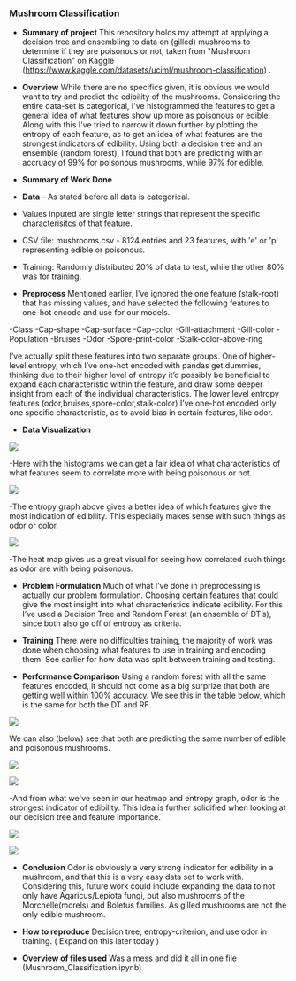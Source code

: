 ### Mushroom Classification

* **Summary of project** This repository holds my attempt at applying a decision tree and ensembling to data on (gilled) mushrooms to determine if they are poisonous or not, taken from "Mushroom Classification" on Kaggle (https://www.kaggle.com/datasets/uciml/mushroom-classification) .

* **Overview** While there are no specifics given, it is obvious we would want to try and predict the edibility of the mushrooms. Considering the entire data-set is categorical, I've histogrammed the features to get a general idea of what features show up more as poisonous or edible. Along with this I've tried to narrow it down further by plotting the entropy of each feature, as to get an idea of what features are the strongest indicators of edibility. Using both a decision tree and an ensemble (random forest), I found that both are predicting with an accruacy of 99% for poisonous mushrooms, while 97% for edible.

* **Summary of Work Done** 

* **Data** - As stated before all data is categorical. 
* Values inputed are single letter strings that represent the specific characterisitcs of that feature. 
* CSV file: mushrooms.csv - 8124 entries and 23 features, with 'e' or 'p' representing edible or poisonous.
* Training: Randomly distributed 20% of data to test, while the other 80% was for training. 

* **Preprocess** Mentioned earlier, I’ve ignored the one feature (stalk-root) that has missing values, and have selected the following features to one-hot encode and use for our models. 

-Class
-Cap-shape
-Cap-surface
-Cap-color
-Gill-attachment
-Gill-color
-Population
-Bruises
-Odor
-Spore-print-color
-Stalk-color-above-ring

I’ve actually split these features into two separate groups. One of higher-level entropy, which I’ve one-hot encoded with pandas get.dummies, thinking due to their higher level of entropy it’d possibly be beneficial to expand each characteristic within the feature, and draw some deeper insight from each of the individual characteristics. The lower level entropy features (odor,bruises,spore-color,stalk-color) I’ve one-hot encoded only one specific characteristic, as to avoid bias in certain features, like odor.


* **Data Visualization** 

![](Mushroom_histograms.png)

-Here with the histograms we can get a fair idea of what characteristics of what features seem to correlate more with being poisonous or not. 

![](Mushroom_entropy.png) 

-The entropy graph above gives a better idea of which features give the most indication of edibility. This especially makes sense with such things as odor or color. 

![](Mushroom_correlation.png)

-The heat map gives us a great visual for seeing how correlated such things as odor are with being poisonous. 

* **Problem Formulation** Much of what I’ve done in preprocessing is actually our problem formulation. Choosing certain features that could give the most insight into what characteristics indicate edibility. For this I’ve used a Decision Tree and Random Forest (an ensemble of DT’s), since both also go off of entropy as criteria.

* **Training** There were no difficulties training, the majority of work was done when choosing what features to use in training and encoding them. See earlier for how data was split between training and testing. 

* **Performance Comparison** Using a random forest with all the same features encoded, it should not come as a big surprize that both are getting well within 100% accuracy. We see this in the table below, which is the same for both the DT and RF.

![](Mushroom_table)

We can also (below) see that both are predicting the same number of edible and poisonous mushrooms. 

![](Mushroom_confusion.png)

![](Mushroom_confusion_RF.png)

-And from what we've seen in our heatmap and entropy graph, odor is the strongest indicator of edibility. This idea is further solidified when looking at our decision tree and feature importance. 

![](Mushroom_importance.png)

![](Mushroom_decision.png)

* **Conclusion** Odor is obviously a very strong indicator for edibility in a mushroom, and that this is a very easy data set to work with. Considering this, future work could include expanding the data to not only have Agaricus/Lepiota fungi, but also mushrooms of the Morchelle(morels) and Boletus families. As gilled mushrooms are not the only edible mushroom. 

* **How to reproduce** Decision tree, entropy-criterion, and use odor in training. ( Expand on this later today ) 

* **Overview of files used** Was a mess and did it all in one file (Mushroom_Classification.ipynb)